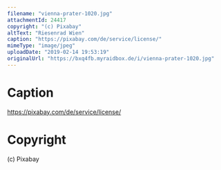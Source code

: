```yaml
---
filename: "vienna-prater-1020.jpg"
attachmentId: 24417
copyright: "(c) Pixabay"
altText: "Riesenrad Wien"
caption: "https://pixabay.com/de/service/license/"
mimeType: "image/jpeg"
uploadDate: "2019-02-14 19:53:19"
originalUrl: "https://bxq4fb.myraidbox.de/i/vienna-prater-1020.jpg"
---
```


# Caption

https://pixabay.com/de/service/license/

# Copyright

(c) Pixabay
